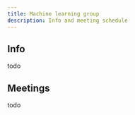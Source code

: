 ```yaml
---
title: Machine learning group
description: Info and meeting schedule
---
```


## Info
todo

## Meetings 
todo
